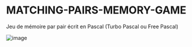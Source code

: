 # MATCHING-PAIRS-MEMORY-GAME
Jeu de mémoire par pair écrit en Pascal (Turbo Pascal ou Free Pascal)

![image](https://github.com/gladir/MATCHING-PAIRS-MEMORY-GAME/assets/11842176/14a04d9a-e72b-4c64-808f-204d3a238d9c)
